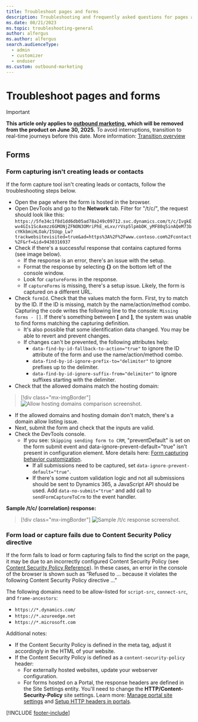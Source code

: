 ```yaml
---
title: Troubleshoot pages and forms 
description: Troubleshooting and frequently asked questions for pages and forms in Dynamics 365 Customer Insights - Journeys.
ms.date: 08/21/2023
ms.topic: troubleshooting-general
author: alfergus
ms.author: alfergus
search.audienceType: 
  - admin
  - customizer
  - enduser
ms.custom: outbound-marketing
---
```


# Troubleshoot pages and forms

> [!IMPORTANT]
> **This article only applies to [outbound marketing](user-guide.md), which will be removed from the product on June 30, 2025.** To avoid interruptions, transition to real-time journeys before this date. More information: [Transition overview](transition-overview.md)

## Forms

### Form capturing isn't creating leads or contacts

If the form capture tool isn't creating leads or contacts, follow the troubleshooting steps below.

- Open the page where the form is hosted in the browser.
- Open DevTools and go to the **Network** tab. Filter for "/t/c/", the request should look like this:
``
https://5fe34c1f8d1dd6db05ad78a249c09712.svc.dynamics.com/t/c/IvgkEwv4GIs1ScAxmzz6GMONjZFNON3OMriPhE_eLxv/rVsp5lpmbDK_yMF80q5inAQeM73bcYKkbmiHLOak/ISUqp_Lw?trackwebsitevisited=true&ad=https%3A%2F%2Fwww.contoso.com%2Fcontact%2F&rf=&id=9430316937
``
- Check if there's a successful response that contains captured forms (see image below).
  - If the response is an error, there's an issue with the setup.
  - Format the response by selecting **{}** on the bottom left of the console window.
  - Look for `captureForms` in the response.
  - If `captureForms` is missing, there's a setup issue. Likely, the form is captured on a different URL.
- Check `formId`. Check that the values match the form. First, try to match by the ID. If the ID is missing, match by the name/action/method combo. Capturing the code writes the following line to the console: `Missing forms - []`. If there's something between **[** and **]**, the system was unable to find forms matching the capturing definition.
  - It's also possible that some identification data changed. You may be able to revert and prevent changes.
  - If changes can't be prevented, the following attributes help:
    - `data-find-by-id-fallback-to-action="true"` to ignore the ID attribute of the form and use the name/action/method combo.
    - `data-find-by-id-ignore-prefix-to="delimiter"` to ignore prefixes up to the delimiter.
    - `data-find-by-id-ignore-suffix-from="delimiter"` to ignore suffixes starting with the delimiter.
- Check that the allowed domains match the hosting domain:
> [!div class="mx-imgBorder"]
> ![Allow hosting domains comparison screenshot.](media/pages-form-troubleshoot-allowed-hosting.png "Allow hosting domains comparison screenshot")
  - If the allowed domains and hosting domain don't match, there's a domain allow listing issue.
- Next, submit the form and check that the inputs are valid.
- Check the DevTools console.
  - If you see: `Skipping sending form to CRM`, "preventDefault" is set on the form submit event and data-ignore-prevent-default="true" isn't present in configuration element. More details here: [Form capturing behavior customization](./developer/marketing-form-client-side-extensibility.md#form-capturing-behavior-customization).
    - If all submissions need to be captured, set `data-ignore-prevent-default="true"`.
    - If there's some custom validation logic and not all submissions should be sent to Dynamics 365, a JavaScript API should be used. Add `data-no-submit="true"` and add call to `sendFormCaptureToCrm` to the event handler.

**Sample /t/c/ (correlation) response:**

> [!div class="mx-imgBorder"]
> ![Sample /t/c response screenshot.](media/pages-forms-troubleshoot-capture-example.png "Sample /t/c response screenshot")

### Form load or capture fails due to Content Security Policy directive

If the form fails to load or form capturing fails to find the script on the page, it may be due to an incorrectly configured Content Security Policy (see [Content Security Policy Reference](https://content-security-policy.com/)). In these cases, an error in the console of the browser is shown such as “Refused to ... because it violates the following Content Security Policy directive ...”

The following domains need to be allow-listed for `script-src`, `connect-src`, and `frame-ancestors`: 
- `https://*.dynamics.com/`
- `https://*.azureedge.net`
- `https://*.microsoft.com`

Additional notes:

- If the Content Security Policy is defined in the meta tag, adjust it accordingly in the HTML of your website.
- If the Content Security Policy is defined as a `content-security-policy` header:
    - For externally hosted websites, update your webserver configuration.
    - For forms hosted on a Portal, the response headers are defined in the Site Settings entity. You'll need to change the **HTTP/Content-Security-Policy** site settings. Learn more: [Manage portal site settings](/power-apps/maker/portals/configure/configure-site-settings#manage-portal-site-settings) and [Setup HTTP headers in portals](/power-apps/maker/portals/configure/cors-support).

[!INCLUDE [footer-include](./includes/footer-banner.md)]

